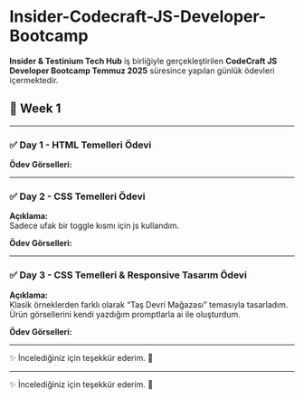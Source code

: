 # Insider-Codecraft-JS-Developer-Bootcamp

**Insider & Testinium Tech Hub** iş birliğiyle gerçekleştirilen **CodeCraft JS Developer Bootcamp Temmuz 2025** süresince yapılan günlük ödevleri içermektedir. 

## 📅 Week 1

---

### ✅ Day 1 - HTML Temelleri Ödevi

**Ödev Görselleri:**  

---

### ✅ Day 2 - CSS Temelleri Ödevi

**Açıklama:**  
Sadece ufak bir toggle kısmı için js kullandım.

**Ödev Görselleri:**  

---

### ✅ Day 3 - CSS Temelleri & Responsive Tasarım Ödevi

**Açıklama:**  
Klasik örneklerden farklı olarak “Taş Devri Mağazası” temasıyla tasarladım. Ürün görsellerini kendi yazdığım promptlarla ai ile oluşturdum.

**Ödev Görselleri:**  


---

✨ İncelediğiniz için teşekkür ederim. 🙏

---



✨ İncelediğiniz için teşekkür ederim. 🙏
